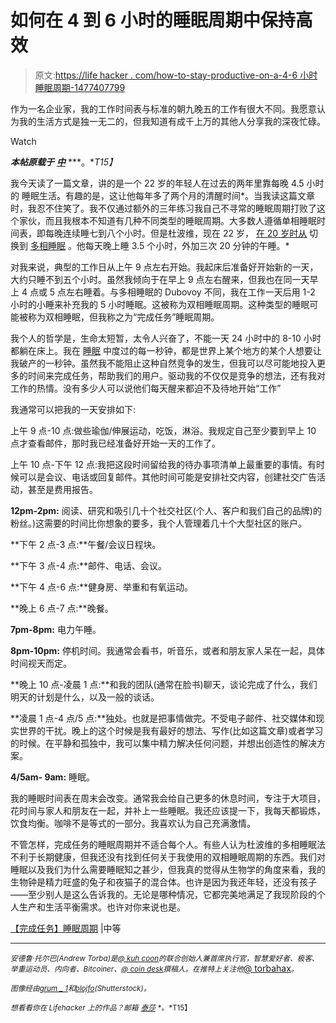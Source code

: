 # 如何在 4 到 6 小时的睡眠周期中保持高效

> 原文:[https://life hacker . com/how-to-stay-productive-on-a-4-6 小时睡眠周期-1477407799](https://lifehacker.com/how-to-stay-productive-on-a-4-to-6-hour-sleep-cycle-1477407799)

作为一名企业家，我的工作时间表与标准的朝九晚五的工作有很大不同。我愿意认为我的生活方式是独一无二的，但我知道有成千上万的其他人分享我的深夜忙碌。

Watch

***本帖原载于*** [***中***](https://medium.com/better-humans/f8b43ea455aa) ***。**T15】*

我今天读了一篇文章，讲的是一个 22 岁的年轻人在过去的两年里靠每晚 4.5 小时的 睡眠生活。有趣的是，这让他每年多了两个月的清醒时间*。当我读这篇文章时，我忍不住笑了。我不仅通过额外的三年练习我自己不寻常的睡眠周期打败了这个家伙，而且我根本不知道有几种不同类型的睡眠周期。大多数人遵循单相睡眠时间表，即每晚连续睡七到八个小时。但是杜波维，现在 22 岁， [在 20 岁时从](https://lifehacker.com/polyphasic-sleep-cycles-trick-your-body-into-needing-le-5866905) 切换到 [多相睡眠](http://www.businessinsider.com/polyphasic-sleep-schedules-and-benefits-2013-10) 。他每天晚上睡 3.5 个小时，外加三次 20 分钟的午睡。*

对我来说，典型的工作日从上午 9 点左右开始。我起床后准备好开始新的一天，大约只睡不到五个小时。虽然我倾向于在早上 9 点左右醒来，但我也在同一天早上 4 点或 5 点左右睡着。与多相睡眠的 Dubovoy 不同，我在工作一天后用 1-2 小时的小睡来补充我的 5 小时睡眠。这被称为双相睡眠周期。这种类型的睡眠可能被称为双相睡眠，但我称之为“完成任务”睡眠周期。

我个人的哲学是，生命太短暂，太令人兴奋了，不能一天 24 小时中的 8-10 小时都躺在床上。我在 [睡眠](https://lifehacker.com/how-to-get-better-sleep-and-need-less-every-night-5971884) 中度过的每一秒钟，都是世界上某个地方的某个人想要让我破产的一秒钟。虽然我不能阻止这种自然竞争的发生，但我可以尽可能地投入更多的时间来完成任务，帮助我们的用户。驱动我的不仅仅是竞争的想法，还有我对工作的热情。没有多少人可以说他们每天醒来都迫不及待地开始“工作”

我通常可以把我的一天安排如下:

上午 9 点-10 点:做些瑜伽/伸展运动，吃饭，淋浴。我规定自己至少要到早上 10 点才查看邮件，那时我已经准备好开始一天的工作了。

上午 10 点-下午 12 点:我把这段时间留给我的待办事项清单上最重要的事情。有时候可以是会议、电话或回复邮件。其他时间可能是安排社交内容，创建社交广告活动，甚至是费用报告。

**12pm-2pm:** 阅读、研究和吸引几十个社交社区(个人、客户和我们自己的品牌)的粉丝。)这需要的时间比你想象的要多，我个人管理着几十个大型社区的账户。

**下午 2 点-3 点:**午餐/会议日程块。

**下午 3 点-4 点:**邮件、电话、会议。

**下午 4 点-6 点:**健身房、举重和有氧运动。

**晚上 6 点-7 点:**晚餐。

**7pm-8pm:** 电力午睡。

**8pm-10pm:** 停机时间。我通常会看书，听音乐，或者和朋友家人呆在一起，具体时间视天而定。

**晚上 10 点-凌晨 1 点:**和我的团队(通常在脸书)聊天，谈论完成了什么，我们明天的计划是什么，以及一般的谈话。

**凌晨 1 点-4 点/5 点:**独处。也就是把事情做完。不受电子邮件、社交媒体和现实世界的干扰。晚上的这个时候是我有最好的想法、写作(比如这篇文章)或者学习的时候。在平静和孤独中，我可以集中精力解决任何问题，并想出创造性的解决方案。

**4/5am- 9am:** 睡眠。

我的睡眠时间表在周末会改变。通常我会给自己更多的休息时间，专注于大项目，花时间与家人和朋友在一起，并补上一些睡眠。我还应该提一下，我每天都锻炼，饮食均衡。咖啡不是等式的一部分。我喜欢认为自己充满激情。

不管怎样，完成任务的睡眠周期并不适合每个人。有些人认为杜波维的多相睡眠法不利于长期健康，但我还没有找到任何关于我使用的双相睡眠周期的东西。我们对睡眠以及我们为什么需要睡眠知之甚少，但我真的觉得从生物学的角度来看，我的生物钟是精力旺盛的兔子和夜猫子的混合体。也许是因为我还年轻，还没有孩子——至少别人是这么告诉我的。无论是哪种情况，它都完美地满足了我现阶段的个人生产和生活平衡需求。也许对你来说也是。

[【完成任务】睡眠周期](https://medium.com/better-humans/f8b43ea455aa) |中等

* * *

<small>*安德鲁·托尔巴(Andrew Torba)是*</small>[<small>*@ kuh coon*</small>](http://twitter.com/Kuhcoon)<small>*的联合创始人兼首席执行官，智慧爱好者、极客、举重运动员、内向者、Bitcoiner、*</small>[<small>*@ coin desk*</small>](http://twitter.com/Coindesk)<small>*撰稿人。在推特上关注他*</small>[@ torbahax](http://twitter.com/torbahax)<small>*。*</small>

<small>*图像经由*</small>[<small>*grum _ 1*</small>](http://www.shutterstock.com/pic.mhtml?id=66720553&src=id)<small>*和*</small>[<small>*blojfo*</small>](http://www.shutterstock.com/pic.mhtml?id=54021856&src=id)<small>*(Shutterstock)。*</small>

<small>*想看看你在 Lifehacker 上的作品？邮箱*</small> [<small>*泰莎*</small>](https://mail.google.com/mail/?view=cm&fs=1&tf=1&to=tessa@lifehacker.com) <small>*。*T15】</small>
